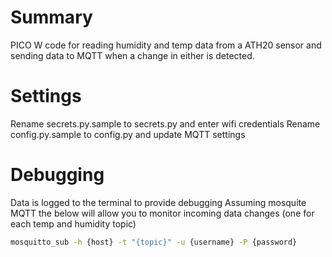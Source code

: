 # Summary

PICO W code for reading humidity and temp data from a ATH20 sensor and sending data to MQTT when a change in either is detected. 

# Settings

Rename secrets.py.sample to secrets.py and enter wifi credentials
Rename config.py.sample to config.py and update MQTT settings

# Debugging

Data is logged to the terminal to provide debugging
Assuming mosquite MQTT the below will allow you to monitor incoming data changes (one for each temp and humidity topic)

```bash
mosquitto_sub -h {host} -t "{topic}" -u {username} -P {password}
```